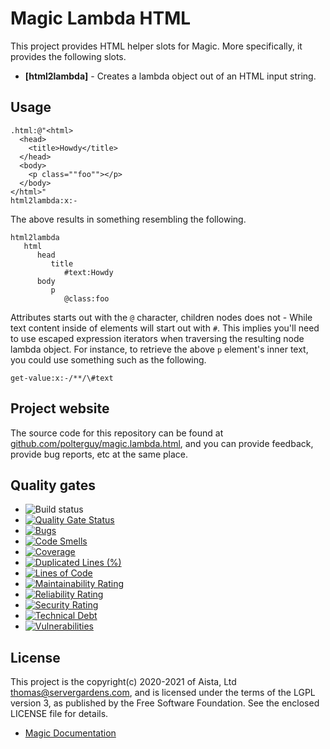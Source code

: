 
# Magic Lambda HTML

This project provides HTML helper slots for Magic. More specifically, it provides the following slots.

* __[html2lambda]__ - Creates a lambda object out of an HTML input string.

## Usage

```
.html:@"<html>
  <head>
    <title>Howdy</title>
  </head>
  <body>
    <p class=""foo""></p>
  </body>
</html>"
html2lambda:x:-
```

The above results in something resembling the following.

```
html2lambda
   html
      head
         title
            #text:Howdy
      body
         p
            @class:foo
```

Attributes starts out with the `@` character, children nodes does not - While text content inside of elements will
start out with `#`. This implies you'll need to use escaped expression iterators when traversing the resulting node
lambda object. For instance, to retrieve the above `p` element's inner text, you could use something such as the
following.

```
get-value:x:-/**/\#text
```

## Project website

The source code for this repository can be found at [github.com/polterguy/magic.lambda.html](https://github.com/polterguy/magic.lambda.html), and you can provide feedback, provide bug reports, etc at the same place.

## Quality gates

- ![Build status](https://github.com/polterguy/magic.lambda.html/actions/workflows/build.yaml/badge.svg)
- [![Quality Gate Status](https://sonarcloud.io/api/project_badges/measure?project=polterguy_magic.lambda.html&metric=alert_status)](https://sonarcloud.io/dashboard?id=polterguy_magic.lambda.html)
- [![Bugs](https://sonarcloud.io/api/project_badges/measure?project=polterguy_magic.lambda.html&metric=bugs)](https://sonarcloud.io/dashboard?id=polterguy_magic.lambda.html)
- [![Code Smells](https://sonarcloud.io/api/project_badges/measure?project=polterguy_magic.lambda.html&metric=code_smells)](https://sonarcloud.io/dashboard?id=polterguy_magic.lambda.html)
- [![Coverage](https://sonarcloud.io/api/project_badges/measure?project=polterguy_magic.lambda.html&metric=coverage)](https://sonarcloud.io/dashboard?id=polterguy_magic.lambda.html)
- [![Duplicated Lines (%)](https://sonarcloud.io/api/project_badges/measure?project=polterguy_magic.lambda.html&metric=duplicated_lines_density)](https://sonarcloud.io/dashboard?id=polterguy_magic.lambda.html)
- [![Lines of Code](https://sonarcloud.io/api/project_badges/measure?project=polterguy_magic.lambda.html&metric=ncloc)](https://sonarcloud.io/dashboard?id=polterguy_magic.lambda.html)
- [![Maintainability Rating](https://sonarcloud.io/api/project_badges/measure?project=polterguy_magic.lambda.html&metric=sqale_rating)](https://sonarcloud.io/dashboard?id=polterguy_magic.lambda.html)
- [![Reliability Rating](https://sonarcloud.io/api/project_badges/measure?project=polterguy_magic.lambda.html&metric=reliability_rating)](https://sonarcloud.io/dashboard?id=polterguy_magic.lambda.html)
- [![Security Rating](https://sonarcloud.io/api/project_badges/measure?project=polterguy_magic.lambda.html&metric=security_rating)](https://sonarcloud.io/dashboard?id=polterguy_magic.lambda.html)
- [![Technical Debt](https://sonarcloud.io/api/project_badges/measure?project=polterguy_magic.lambda.html&metric=sqale_index)](https://sonarcloud.io/dashboard?id=polterguy_magic.lambda.html)
- [![Vulnerabilities](https://sonarcloud.io/api/project_badges/measure?project=polterguy_magic.lambda.html&metric=vulnerabilities)](https://sonarcloud.io/dashboard?id=polterguy_magic.lambda.html)

## License

This project is the copyright(c) 2020-2021 of Aista, Ltd thomas@servergardens.com, and is licensed under the terms
of the LGPL version 3, as published by the Free Software Foundation. See the enclosed LICENSE file for details.

* [Magic Documentation](https://polterguy.github.io/)
